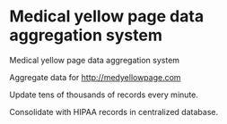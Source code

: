 # Medical yellow page data aggregation system
Medical yellow page data aggregation system

Aggregate data for http://medyellowpage.com

Update tens of thousands of records every minute.

Consolidate with HIPAA records in centralized database.
